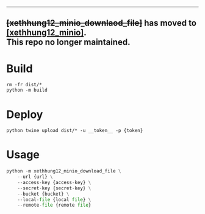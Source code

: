 ***
~~[xethhung12_minio_downlaod_file]~~ has moved to [[xethhung12_minio]](https://github.com/xh-dev/xethhung12_minio).\
This repo no longer maintained.
---

# Build
```shell
rm -fr dist/*
python -m build
```

# Deploy
```shell
python twine upload dist/* -u __token__ -p {token}
```

# Usage 
```python
python -m xethhung12_minio_download_file \
    --url {url} \
    --access-key {access-key} \
    --secret-key {secret-key} \
    --bucket {bucket} \
    --local-file {local file} \
    --remote-file {remote file}
```